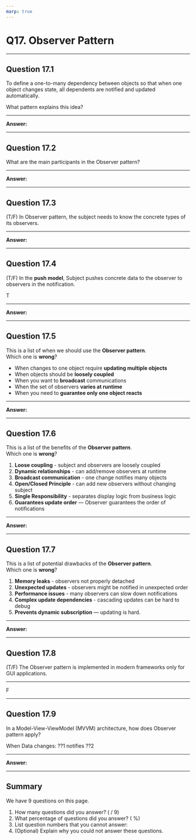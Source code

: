 ```yaml
---
marp: true
---
```


# Q17. Observer Pattern

---

## Question 17.1

To define a one-to-many dependency between objects so that when one object changes state, all dependents are notified and updated automatically.  

What pattern explains this idea?

---

**Answer:**  


---

## Question 17.2

What are the main participants in the Observer pattern?

---

**Answer:**


---

## Question 17.3

(T/F) In Observer pattern, the subject needs to know the concrete types of its observers.

---

**Answer:**


---

## Question 17.4

(T/F) In the **push model**, Subject pushes concrete data to the observer to observers in the notification.

T

---

**Answer:**


---

## Question 17.5

This is a list of when we should use the **Observer pattern**.  
Which one is **wrong**?

- When changes to one object require **updating multiple objects**
- When objects should be **loosely coupled**
- When you want to **broadcast** communications
- When the set of observers **varies at runtime**
- When you need to **guarantee only one object reacts**

---

**Answer:**


---

## Question 17.6

This is a list of the benefits of the **Observer pattern**.  
Which one is **wrong**?

1. **Loose coupling** - subject and observers are loosely coupled
2. **Dynamic relationships** - can add/remove observers at runtime
3. **Broadcast communication** - one change notifies many objects
4. **Open/Closed Principle** - can add new observers without changing subject
5. **Single Responsibility** - separates display logic from business logic
6. **Guarantees update order** — Observer guarantees the order of notifications

---

**Answer:**


---

## Question 17.7

This is a list of potential drawbacks of the **Observer pattern**.  
Which one is **wrong**?

1. **Memory leaks** - observers not properly detached
2. **Unexpected updates** - observers might be notified in unexpected order
3. **Performance issues** - many observers can slow down notifications
4. **Complex update dependencies** - cascading updates can be hard to debug
5. **Prevents dynamic subscription** — updating is hard.

---

**Answer:**


---

## Question 17.8

(T/F) The Observer pattern is implemented in modern frameworks only for GUI applications.

---

F

---

## Question 17.9

In a Model-View-ViewModel (MVVM) architecture, how does Observer pattern apply?

When Data changes: ??1 notifies ??2

---

**Answer:**


---

## Summary

We have 9 questions on this page.

1. How many questions did you answer? ( / 9)
2. What percentage of questions did you answer? (  %)
3. List question numbers that you cannot answer:
4. (Optional) Explain why you could not answer these questions.
